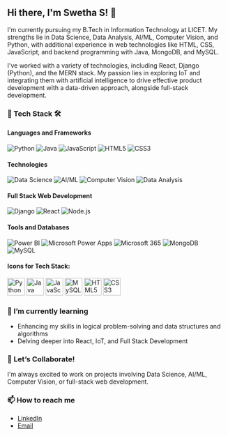 ## Hi there, I'm Swetha S! 👋

I'm currently pursuing my B.Tech in Information Technology at LICET. My strengths lie in Data Science, Data Analysis, AI/ML, Computer Vision, and Python, with additional experience in web technologies like HTML, CSS, JavaScript, and backend programming with Java, MongoDB, and MySQL.

I've worked with a variety of technologies, including React, Django (Python), and the MERN stack. My passion lies in exploring IoT and integrating them with artificial intelligence to drive effective product development with a data-driven approach, alongside full-stack development.

### 🚀 Tech Stack 🛠️

#### Languages and Frameworks
![Python](https://img.shields.io/badge/Python-3776AB?style=for-the-badge&logo=python&logoColor=white)
![Java](https://img.shields.io/badge/Java-007396?style=for-the-badge&logo=java&logoColor=white)
![JavaScript](https://img.shields.io/badge/JavaScript-F7DF1E?style=for-the-badge&logo=javascript&logoColor=black)
![HTML5](https://img.shields.io/badge/HTML5-E34F26?style=for-the-badge&logo=html5&logoColor=white)
![CSS3](https://img.shields.io/badge/CSS3-1572B6?style=for-the-badge&logo=css3&logoColor=white)

#### Technologies
![Data Science](https://img.shields.io/badge/Data--Science-FF6F00?style=for-the-badge&logo=python&logoColor=white)
![AI/ML](https://img.shields.io/badge/AI%2FML-FF6F00?style=for-the-badge&logo=tensorflow&logoColor=white)
![Computer Vision](https://img.shields.io/badge/Computer--Vision-FF6F00?style=for-the-badge&logo=opencv&logoColor=white)
![Data Analysis](https://img.shields.io/badge/Data--Analysis-4CAF50?style=for-the-badge&logo=pandas&logoColor=white)

#### Full Stack Web Development
![Django](https://img.shields.io/badge/Django-092E20?style=for-the-badge&logo=django&logoColor=white)
![React](https://img.shields.io/badge/React-61DAFB?style=for-the-badge&logo=react&logoColor=black)
![Node.js](https://img.shields.io/badge/Node.js-339933?style=for-the-badge&logo=nodedotjs&logoColor=white)

#### Tools and Databases
![Power BI](https://img.shields.io/badge/Power%20BI-FF8C00?style=for-the-badge&logo=powerbi&logoColor=white)
![Microsoft Power Apps](https://img.shields.io/badge/Power%20Apps-0078D4?style=for-the-badge&logo=powerapps&logoColor=white)
![Microsoft 365](https://img.shields.io/badge/Microsoft%20365-0078D4?style=for-the-badge&logo=microsoft&logoColor=white)
![MongoDB](https://img.shields.io/badge/MongoDB-4EA94B?style=for-the-badge&logo=mongodb&logoColor=white)
![MySQL](https://img.shields.io/badge/MySQL-4479A1?style=for-the-badge&logo=mysql&logoColor=white)

#### Icons for Tech Stack:
<div>
  <img src="https://cdn.jsdelivr.net/gh/devicons/devicon/icons/python/python-original.svg" alt="Python" width="40" height="40" style="display: inline-block;"/>
  <img src="https://cdn.jsdelivr.net/gh/devicons/devicon/icons/java/java-original.svg" alt="Java" width="40" height="40" style="display: inline-block;"/>
  <img src="https://cdn.jsdelivr.net/gh/devicons/devicon/icons/javascript/javascript-original.svg" alt="JavaScript" width="40" height="40" style="display: inline-block;"/>
  <img src="https://cdn.jsdelivr.net/gh/devicons/devicon/icons/mysql/mysql-original.svg" alt="MySQL" width="40" height="40" style="display: inline-block;"/>
  <img src="https://cdn.jsdelivr.net/gh/devicons/devicon/icons/html5/html5-original.svg" alt="HTML5" width="40" height="40" style="display: inline-block;"/>
  <img src="https://cdn.jsdelivr.net/gh/devicons/devicon/icons/css3/css3-original.svg" alt="CSS3" width="40" height="40" style="display: inline-block;"/>
</div>

### 🌱 I’m currently learning
- Enhancing my skills in logical problem-solving and data structures and algorithms
- Delving deeper into React, IoT, and Full Stack Development

### 🤝 Let’s Collaborate!
I'm always excited to work on projects involving Data Science, AI/ML, Computer Vision, or full-stack web development.

### 📫 How to reach me
- [LinkedIn](https://www.linkedin.com/in/swetha-s-55a088229/)
- [Email](swetha.25it@licet.ac.in)
